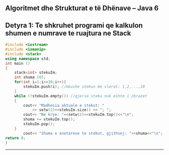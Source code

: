 ## Algoritmet dhe Strukturat e të Dhënave – Java 6


## Detyra 1: Te shkruhet programi qe kalkulon shumen e numrave te ruajtura ne Stack

```cpp
#include <iostream> 
#include <iomanip> 
#include <stack> 
using namespace std; 
int main ()
{
    stack<int> stekuIm;
    int shuma (0);
    for(int i=1;i<=10;i++){
        stekuIm.push(i); //mbushe stekun me vlerat: 1,2,...,10
    }
    while (!stekuIm.empty()) //gjersa steku nuk eshte i zbrazet
    {
        cout<< "Madhesia aktuale e stekut: "
            << setw(2)<<stekuIm.size() << "; ";
        cout<< "Ne krye: "<<setw(2)<<stekuIm.top()<<"\n";
        shuma += stekuIm.top();
        stekuIm.pop();
    }
        cout<< "Shuma e anetareve te stekut, gjithsej: "<<shuma<<"\n";
return 0;
}
```
---
